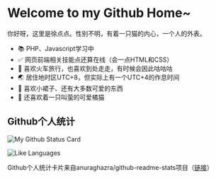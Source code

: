 # Welcome to my Github Home~

你好呀，这里是徐点点。性别不明，有着一只猫的内心，一个人的外表。

- 📚 PHP、Javascript学习中
- ✅ 网页前端相关技能点还算在线（会一点HTML和CSS）
- 🚄 喜欢火车旅行，也喜欢到处走走，有时候会因此咕咕咕
- 🌏 居住地时区UTC+8，但实际上有一个UTC+4的作息时间
- 👗 喜欢小裙子、还有大多数可爱的东西
- 🥰 还喜欢着一只叫萤的可爱橘猫

## Github个人统计

![My Github Status Card](https://github-readme-stats.vercel.app/api?username=CNXudiandian&show_icons=true&bg_color=DEG,004fa0,8feca3&text_color=ffffff&title_color=ffffff&icon_color=ffc107&hide_border=true)

![Like Languages](https://github-readme-stats.vercel.app/api/top-langs/?username=CNXudiandian&show_icons=true&bg_color=DEG,004fa0,8feca3&text_color=ffffff&title_color=ffffff&icon_color=ffc107&hide_border=true&card_width=495)

Github个人统计卡片来自anuraghazra/github-readme-stats项目（[链接](https://github.com/anuraghazra/github-readme-stats)）
